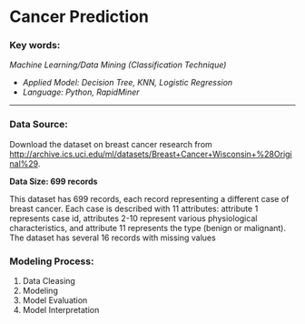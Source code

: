 # Cancer Prediction
### **Key words:**

_Machine Learning/Data Mining (Classification Technique)_
+ _Applied Model: Decision Tree, KNN, Logistic Regression_
+ _Language: Python, RapidMiner_

***
### **Data Source:**

Download the dataset on breast cancer research from http://archive.ics.uci.edu/ml/datasets/Breast+Cancer+Wisconsin+%28Original%29.


**Data Size: 699 records**

This dataset has 699 records, each record representing a different case of breast cancer. Each case is described with 11 attributes: attribute 1 represents case id, attributes 2-10 represent various physiological characteristics, and attribute 11 represents the type (benign or malignant). The dataset has several 16 records with missing values


### **Modeling Process:**

1. Data Cleasing
2. Modeling
3. Model Evaluation
4. Model Interpretation
